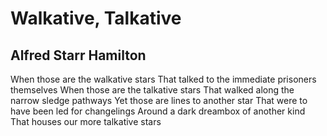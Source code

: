# Walkative, Talkative
## Alfred Starr Hamilton
When those are the walkative stars
That talked to the immediate prisoners themselves
When those are the talkative stars
That walked along the narrow sledge pathways
Yet those are lines to another star
That were to have been led for changelings
Around a dark dreambox of another kind
That houses our more talkative stars